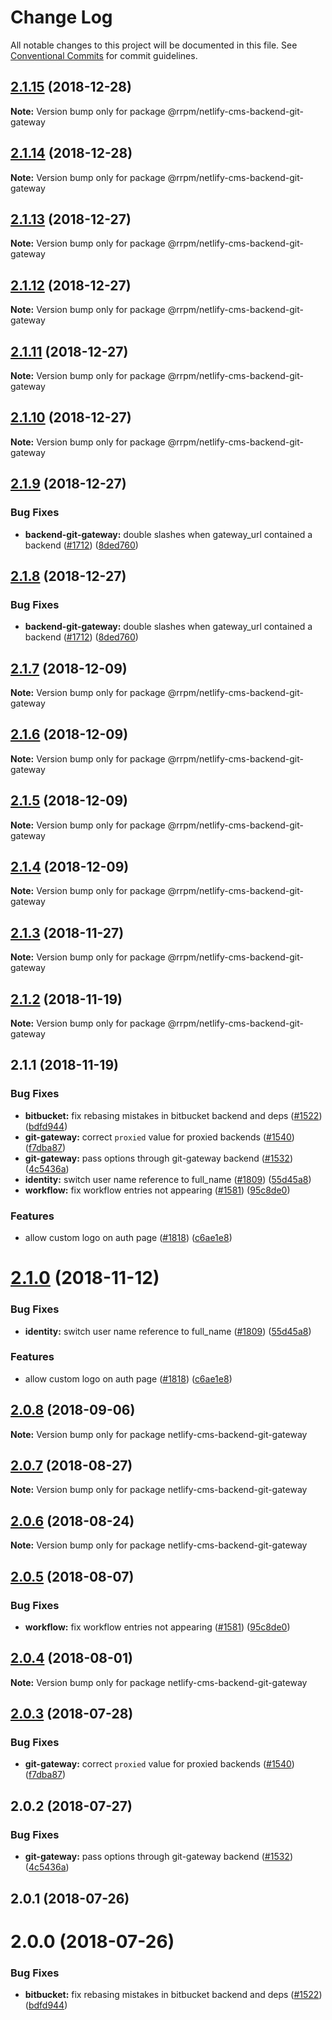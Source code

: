 # Change Log

All notable changes to this project will be documented in this file.
See [Conventional Commits](https://conventionalcommits.org) for commit guidelines.

## [2.1.15](https://github.com/railroadpm/rrpm-netlify-cms/tree/master/packages/netlify-cms-backend-git-gateway/compare/@rrpm/netlify-cms-backend-git-gateway@2.1.14...@rrpm/netlify-cms-backend-git-gateway@2.1.15) (2018-12-28)

**Note:** Version bump only for package @rrpm/netlify-cms-backend-git-gateway





## [2.1.14](https://github.com/railroadpm/rrpm-netlify-cms/tree/master/packages/netlify-cms-backend-git-gateway/compare/@rrpm/netlify-cms-backend-git-gateway@2.1.13...@rrpm/netlify-cms-backend-git-gateway@2.1.14) (2018-12-28)

**Note:** Version bump only for package @rrpm/netlify-cms-backend-git-gateway





## [2.1.13](https://github.com/railroadpm/rrpm-netlify-cms/tree/master/packages/netlify-cms-backend-git-gateway/compare/@rrpm/netlify-cms-backend-git-gateway@2.1.12...@rrpm/netlify-cms-backend-git-gateway@2.1.13) (2018-12-27)

**Note:** Version bump only for package @rrpm/netlify-cms-backend-git-gateway





## [2.1.12](https://github.com/railroadpm/rrpm-netlify-cms/tree/master/packages/netlify-cms-backend-git-gateway/compare/@rrpm/netlify-cms-backend-git-gateway@2.1.11...@rrpm/netlify-cms-backend-git-gateway@2.1.12) (2018-12-27)

**Note:** Version bump only for package @rrpm/netlify-cms-backend-git-gateway





## [2.1.11](https://github.com/railroadpm/rrpm-netlify-cms/tree/master/packages/netlify-cms-backend-git-gateway/compare/@rrpm/netlify-cms-backend-git-gateway@2.1.10...@rrpm/netlify-cms-backend-git-gateway@2.1.11) (2018-12-27)

**Note:** Version bump only for package @rrpm/netlify-cms-backend-git-gateway





## [2.1.10](https://github.com/railroadpm/rrpm-netlify-cms/tree/master/packages/netlify-cms-backend-git-gateway/compare/@rrpm/netlify-cms-backend-git-gateway@2.1.9...@rrpm/netlify-cms-backend-git-gateway@2.1.10) (2018-12-27)

**Note:** Version bump only for package @rrpm/netlify-cms-backend-git-gateway





## [2.1.9](https://github.com/railroadpm/rrpm-netlify-cms/tree/master/packages/netlify-cms-backend-git-gateway/compare/@rrpm/netlify-cms-backend-git-gateway@2.1.7...@rrpm/netlify-cms-backend-git-gateway@2.1.9) (2018-12-27)


### Bug Fixes

* **backend-git-gateway:** double slashes when gateway_url contained a backend ([#1712](https://github.com/railroadpm/rrpm-netlify-cms/tree/master/packages/netlify-cms-backend-git-gateway/issues/1712)) ([8ded760](https://github.com/railroadpm/rrpm-netlify-cms/tree/master/packages/netlify-cms-backend-git-gateway/commit/8ded760))





## [2.1.8](https://github.com/railroadpm/rrpm-netlify-cms/tree/master/packages/netlify-cms-backend-git-gateway/compare/@rrpm/netlify-cms-backend-git-gateway@2.1.7...@rrpm/netlify-cms-backend-git-gateway@2.1.8) (2018-12-27)


### Bug Fixes

* **backend-git-gateway:** double slashes when gateway_url contained a backend ([#1712](https://github.com/railroadpm/rrpm-netlify-cms/tree/master/packages/netlify-cms-backend-git-gateway/issues/1712)) ([8ded760](https://github.com/railroadpm/rrpm-netlify-cms/tree/master/packages/netlify-cms-backend-git-gateway/commit/8ded760))





## [2.1.7](https://github.com/railroadpm/rrpm-netlify-cms/tree/master/packages/netlify-cms-backend-git-gateway/compare/@rrpm/netlify-cms-backend-git-gateway@2.1.6...@rrpm/netlify-cms-backend-git-gateway@2.1.7) (2018-12-09)

**Note:** Version bump only for package @rrpm/netlify-cms-backend-git-gateway





## [2.1.6](https://github.com/railroadpm/rrpm-netlify-cms/tree/master/packages/netlify-cms-backend-git-gateway/compare/@rrpm/netlify-cms-backend-git-gateway@2.1.5...@rrpm/netlify-cms-backend-git-gateway@2.1.6) (2018-12-09)

**Note:** Version bump only for package @rrpm/netlify-cms-backend-git-gateway





## [2.1.5](https://github.com/railroadpm/rrpm-netlify-cms/tree/master/packages/netlify-cms-backend-git-gateway/compare/@rrpm/netlify-cms-backend-git-gateway@2.1.4...@rrpm/netlify-cms-backend-git-gateway@2.1.5) (2018-12-09)

**Note:** Version bump only for package @rrpm/netlify-cms-backend-git-gateway





## [2.1.4](https://github.com/railroadpm/rrpm-netlify-cms/tree/master/packages/netlify-cms-backend-git-gateway/compare/@rrpm/netlify-cms-backend-git-gateway@2.1.3...@rrpm/netlify-cms-backend-git-gateway@2.1.4) (2018-12-09)

**Note:** Version bump only for package @rrpm/netlify-cms-backend-git-gateway





## [2.1.3](https://github.com/railroadpm/rrpm-netlify-cms/tree/master/packages/netlify-cms-backend-git-gateway/compare/@rrpm/netlify-cms-backend-git-gateway@2.1.2...@rrpm/netlify-cms-backend-git-gateway@2.1.3) (2018-11-27)

**Note:** Version bump only for package @rrpm/netlify-cms-backend-git-gateway





## [2.1.2](https://github.com/railroadpm/rrpm-netlify-cms/tree/master/packages/netlify-cms-backend-git-gateway/compare/@rrpm/netlify-cms-backend-git-gateway@2.1.1...@rrpm/netlify-cms-backend-git-gateway@2.1.2) (2018-11-19)

**Note:** Version bump only for package @rrpm/netlify-cms-backend-git-gateway





## 2.1.1 (2018-11-19)


### Bug Fixes

* **bitbucket:** fix rebasing mistakes in bitbucket backend and deps ([#1522](https://github.com/railroadpm/rrpm-netlify-cms/tree/master/packages/netlify-cms-backend-git-gateway/issues/1522)) ([bdfd944](https://github.com/railroadpm/rrpm-netlify-cms/tree/master/packages/netlify-cms-backend-git-gateway/commit/bdfd944))
* **git-gateway:** correct `proxied` value for proxied backends ([#1540](https://github.com/railroadpm/rrpm-netlify-cms/tree/master/packages/netlify-cms-backend-git-gateway/issues/1540)) ([f7dba87](https://github.com/railroadpm/rrpm-netlify-cms/tree/master/packages/netlify-cms-backend-git-gateway/commit/f7dba87))
* **git-gateway:** pass options through git-gateway backend ([#1532](https://github.com/railroadpm/rrpm-netlify-cms/tree/master/packages/netlify-cms-backend-git-gateway/issues/1532)) ([4c5436a](https://github.com/railroadpm/rrpm-netlify-cms/tree/master/packages/netlify-cms-backend-git-gateway/commit/4c5436a))
* **identity:** switch user name reference to full_name ([#1809](https://github.com/railroadpm/rrpm-netlify-cms/tree/master/packages/netlify-cms-backend-git-gateway/issues/1809)) ([55d45a8](https://github.com/railroadpm/rrpm-netlify-cms/tree/master/packages/netlify-cms-backend-git-gateway/commit/55d45a8))
* **workflow:** fix workflow entries not appearing ([#1581](https://github.com/railroadpm/rrpm-netlify-cms/tree/master/packages/netlify-cms-backend-git-gateway/issues/1581)) ([95c8de0](https://github.com/railroadpm/rrpm-netlify-cms/tree/master/packages/netlify-cms-backend-git-gateway/commit/95c8de0))


### Features

* allow custom logo on auth page ([#1818](https://github.com/railroadpm/rrpm-netlify-cms/tree/master/packages/netlify-cms-backend-git-gateway/issues/1818)) ([c6ae1e8](https://github.com/railroadpm/rrpm-netlify-cms/tree/master/packages/netlify-cms-backend-git-gateway/commit/c6ae1e8))





# [2.1.0](https://github.com/netlify/netlify-cms/tree/master/packages/netlify-cms-backend-git-gateway/compare/netlify-cms-backend-git-gateway@2.0.8...netlify-cms-backend-git-gateway@2.1.0) (2018-11-12)


### Bug Fixes

* **identity:** switch user name reference to full_name ([#1809](https://github.com/netlify/netlify-cms/tree/master/packages/netlify-cms-backend-git-gateway/issues/1809)) ([55d45a8](https://github.com/netlify/netlify-cms/tree/master/packages/netlify-cms-backend-git-gateway/commit/55d45a8))


### Features

* allow custom logo on auth page ([#1818](https://github.com/netlify/netlify-cms/tree/master/packages/netlify-cms-backend-git-gateway/issues/1818)) ([c6ae1e8](https://github.com/netlify/netlify-cms/tree/master/packages/netlify-cms-backend-git-gateway/commit/c6ae1e8))





<a name="2.0.8"></a>
## [2.0.8](https://github.com/netlify/netlify-cms/tree/master/packages/netlify-cms-backend-git-gateway/compare/netlify-cms-backend-git-gateway@2.0.7...netlify-cms-backend-git-gateway@2.0.8) (2018-09-06)




**Note:** Version bump only for package netlify-cms-backend-git-gateway

<a name="2.0.7"></a>
## [2.0.7](https://github.com/netlify/netlify-cms/tree/master/packages/netlify-cms-backend-git-gateway/compare/netlify-cms-backend-git-gateway@2.0.6...netlify-cms-backend-git-gateway@2.0.7) (2018-08-27)




**Note:** Version bump only for package netlify-cms-backend-git-gateway

<a name="2.0.6"></a>
## [2.0.6](https://github.com/netlify/netlify-cms/tree/master/packages/netlify-cms-backend-git-gateway/compare/netlify-cms-backend-git-gateway@2.0.5...netlify-cms-backend-git-gateway@2.0.6) (2018-08-24)




**Note:** Version bump only for package netlify-cms-backend-git-gateway

<a name="2.0.5"></a>
## [2.0.5](https://github.com/netlify/netlify-cms/tree/master/packages/netlify-cms-backend-git-gateway/compare/netlify-cms-backend-git-gateway@2.0.4...netlify-cms-backend-git-gateway@2.0.5) (2018-08-07)


### Bug Fixes

* **workflow:** fix workflow entries not appearing ([#1581](https://github.com/netlify/netlify-cms/tree/master/packages/netlify-cms-backend-git-gateway/issues/1581)) ([95c8de0](https://github.com/netlify/netlify-cms/tree/master/packages/netlify-cms-backend-git-gateway/commit/95c8de0))




<a name="2.0.4"></a>
## [2.0.4](https://github.com/netlify/netlify-cms/tree/master/packages/netlify-cms-backend-git-gateway/compare/netlify-cms-backend-git-gateway@2.0.3...netlify-cms-backend-git-gateway@2.0.4) (2018-08-01)




**Note:** Version bump only for package netlify-cms-backend-git-gateway

<a name="2.0.3"></a>
## [2.0.3](https://github.com/netlify/netlify-cms/tree/master/packages/netlify-cms-backend-git-gateway/compare/netlify-cms-backend-git-gateway@2.0.2...netlify-cms-backend-git-gateway@2.0.3) (2018-07-28)


### Bug Fixes

* **git-gateway:** correct `proxied` value for proxied backends ([#1540](https://github.com/netlify/netlify-cms/tree/master/packages/netlify-cms-backend-git-gateway/issues/1540)) ([f7dba87](https://github.com/netlify/netlify-cms/tree/master/packages/netlify-cms-backend-git-gateway/commit/f7dba87))




<a name="2.0.2"></a>
## 2.0.2 (2018-07-27)


### Bug Fixes

* **git-gateway:** pass options through git-gateway backend ([#1532](https://github.com/netlify/netlify-cms/issues/1532)) ([4c5436a](https://github.com/netlify/netlify-cms/commit/4c5436a))



<a name="2.0.1"></a>
## 2.0.1 (2018-07-26)



<a name="2.0.0"></a>
# 2.0.0 (2018-07-26)


### Bug Fixes

* **bitbucket:** fix rebasing mistakes in bitbucket backend and deps ([#1522](https://github.com/netlify/netlify-cms/issues/1522)) ([bdfd944](https://github.com/netlify/netlify-cms/commit/bdfd944))
